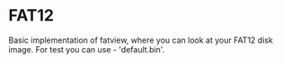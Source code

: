 # FAT12
Basic implementation of fatview, where you can look at your FAT12 disk image.
For test you can use - 'default.bin'.

